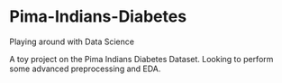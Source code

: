 # Pima-Indians-Diabetes
Playing around with Data Science

A toy project on the Pima Indians Diabetes Dataset.
Looking to perform some advanced preprocessing and EDA.




















